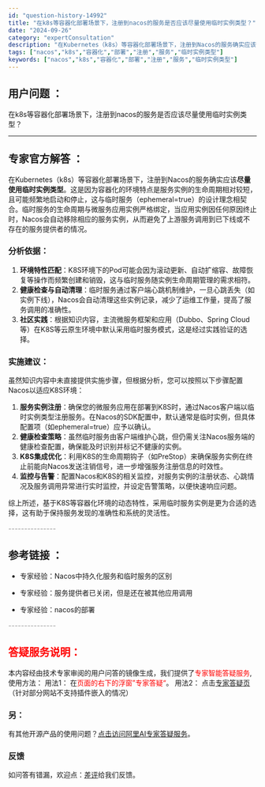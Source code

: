 ```yaml
---
id: "question-history-14992"
title: "在k8s等容器化部署场景下，注册到nacos的服务是否应该尽量使用临时实例类型？"
date: "2024-09-26"
category: "expertConsultation"
description: "在Kubernetes（k8s）等容器化部署场景下，注册到Nacos的服务确实应该**尽量使用临时实例类型**。这是因为容器化的环境特点是服务实例的生命周期相对较短，且可能频繁地启动和停止，这与临时服务（ephemeral=true）的设计理念相契合。临时服务的生命周期与微服务应用实例严格绑定，当应"
tags: ["nacos","k8s","容器化","部署","注册","服务","临时实例类型"]
keywords: ["nacos","k8s","容器化","部署","注册","服务","临时实例类型"]
---
```


## 用户问题 ： 
 在k8s等容器化部署场景下，注册到nacos的服务是否应该尽量使用临时实例类型？  

---------------
## 专家官方解答 ：

在Kubernetes（k8s）等容器化部署场景下，注册到Nacos的服务确实应该**尽量使用临时实例类型**。这是因为容器化的环境特点是服务实例的生命周期相对较短，且可能频繁地启动和停止，这与临时服务（ephemeral=true）的设计理念相契合。临时服务的生命周期与微服务应用实例严格绑定，当应用实例因任何原因终止时，Nacos会自动移除相应的服务实例，从而避免了上游服务调用到已下线或不存在的服务提供者的情况。

### 分析依据：

1. **环境特性匹配**：K8S环境下的Pod可能会因为滚动更新、自动扩缩容、故障恢复等操作而频繁创建和销毁，这与临时服务随实例生命周期管理的需求相符。
2. **健康检查与自动清理**：临时服务通过客户端心跳机制维护，一旦心跳丢失（如实例下线），Nacos会自动清理这些实例记录，减少了运维工作量，提高了服务调用的准确性。
3. **社区实践**：根据知识内容，主流微服务框架和应用（Dubbo、Spring Cloud等）在K8S等云原生环境中默认采用临时服务模式，这是经过实践验证的选择。

### 实施建议：

虽然知识内容中未直接提供实施步骤，但根据分析，您可以按照以下步骤配置Nacos以适应K8S环境：

1. **服务实例注册**：确保您的微服务应用在部署到K8S时，通过Nacos客户端以临时实例类型注册服务。在Nacos的SDK配置中，默认通常是临时实例，但具体配置项（如ephemeral=true）应予以确认。
2. **健康检查策略**：虽然临时服务由客户端维护心跳，但仍需关注Nacos服务端的健康检查配置，确保能及时识别并标记不健康的实例。
3. **K8S集成优化**：利用K8S的生命周期钩子（如PreStop）来确保服务实例在终止前能向Nacos发送注销信号，进一步增强服务注册信息的时效性。
4. **监控与告警**：配置Nacos和K8S的相关监控，对服务实例的注册状态、心跳情况及服务调用异常进行实时监控，并设定告警策略，以便快速响应问题。

综上所述，基于K8S等容器化环境的动态特性，采用临时服务实例是更为合适的选择，这有助于保持服务发现的准确性和系统的灵活性。


<font color="#949494">---------------</font> 


## 参考链接 ：

* 专家经验：Nacos中持久化服务和临时服务的区别 
 
 * 专家经验：服务提供者已关闭，但是还在被其他应用调用 
 
 * 专家经验：nacos的部署 


 <font color="#949494">---------------</font> 
 


## <font color="#FF0000">答疑服务说明：</font> 

本内容经由技术专家审阅的用户问答的镜像生成，我们提供了<font color="#FF0000">专家智能答疑服务</font>,使用方法：
用法1： 在<font color="#FF0000">页面的右下的浮窗”专家答疑“</font>。
用法2： 点击[专家答疑页](https://answer.opensource.alibaba.com/docs/intro)（针对部分网站不支持插件嵌入的情况）
### 另：


有其他开源产品的使用问题？[点击访问阿里AI专家答疑服务](https://answer.opensource.alibaba.com/docs/intro)。
### 反馈
如问答有错漏，欢迎点：[差评](https://ai.nacos.io/user/feedbackByEnhancerGradePOJOID?enhancerGradePOJOId=15045)给我们反馈。
